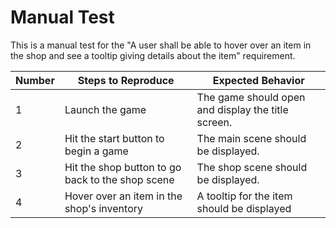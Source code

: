 # Manual Test

This is a manual test for the "A user shall be able to hover over an item in the shop and see a tooltip giving details about the item" requirement.

| Number | Steps to Reproduce | Expected Behavior |
|--------|--------------------|-------------------|
|      1 | Launch the game | The game should open and display the title screen. |
|      2 | Hit the start button to begin a game | The main scene should be displayed. |
|      3 | Hit the shop button to go back to the shop scene| The shop scene should be displayed. |
|      4 | Hover over an item in the shop's inventory| A tooltip for the item should be displayed|